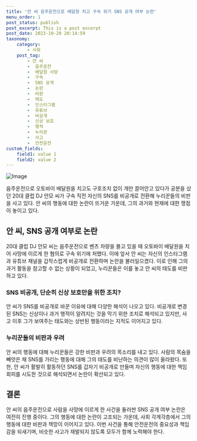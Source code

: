 ```yaml
---
title: '안 씨 음주운전으로 배달원 치고 구속 위기 SNS 공개 여부 논란'
menu_order: 1
post_status: publish
post_excerpt: This is a post excerpt
post_date: 2023-10-20 20:14:59
taxonomy:
    category:
        - 사회
    post_tag:
        - 안 씨
        -  음주운전
        -  배달원 사망
        -  구속
        -  SNS 공개
        -  논란
        -  비판
        -  태도
        -  인스타그램
        -  유튜브
        -  비공개
        -  신상 보호
        -  행적
        -  누리꾼
        -  사고
        -  안전운전
custom_fields:
    field1: value 1
    field2: value 2
---
```


![Image](https://imgnews.pstatic.net/image/016/2024/02/06/20240206000115_0_20240206091903559.jpg?type=w647)


음주운전으로 오토바이 배달원을 치고도 구호조치 없이 개만 끌어안고 있다가 공분을 샀던 20대 클럽 DJ 안모 씨가 구속 직전 자신의 SNS를 비공개로 전환해 누리꾼들의 비판을 사고 있다. 안 씨의 행동에 대한 논란이 뜨거운 가운데, 그의 과거와 현재에 대한 쟁점이 놓이고 있다.

## 안 씨, SNS 공개 여부로 논란
20대 클럽 DJ 안모 씨는 음주운전으로 벤츠 차량을 몰고 있을 때 오토바이 배달원을 치어 사망에 이르게 한 혐의로 구속 위기에 처했다. 이에 앞서 안 씨는 자신의 인스타그램과 유튜브 채널을 갑작스럽게 비공개로 전환하며 논란을 불러일으켰다. 이로 인해 그의 과거 활동을 참고할 수 없는 상황이 되었고, 누리꾼들은 이를 놓고 안 씨의 태도를 비판하고 있다.

### SNS 비공개, 단순히 신상 보호만을 위한 조치?
안 씨가 SNS를 비공개로 바꾼 이유에 대해 다양한 해석이 나오고 있다. 비공개로 변경된 SNS는 신상이나 과거 행적이 알려지는 것을 막기 위한 조치로 해석되고 있지만, 사고 이후 그가 보여주는 태도와는 상반된 행동이라는 지적도 이어지고 있다.

### 누리꾼들의 비판과 우려
안 씨의 행동에 대해 누리꾼들은 강한 비판과 우려의 목소리를 내고 있다. 사람의 목숨을 빼앗은 채 SNS를 가리는 행동에 대해 그의 태도를 비난하는 의견이 많이 올라왔다. 또한, 안 씨가 활발히 활동하던 SNS를 갑자기 비공개로 만들며 자신의 행동에 대한 책임회피를 시도한 것으로 해석되면서 논란이 확산되고 있다.

## 결론
안 씨의 음주운전으로 사람을 사망에 이르게 한 사건을 둘러싼 SNS 공개 여부 논란은 여전히 진행 중이다. 그의 행동에 대한 논란이 고조되는 가운데, 사회 각계각층에서 그의 행동에 대한 비판과 책망이 이어지고 있다. 이번 사건을 통해 안전운전의 중요성과 책임감을 되새기며, 비슷한 사고가 재발되지 않도록 모두가 함께 노력해야 한다.

